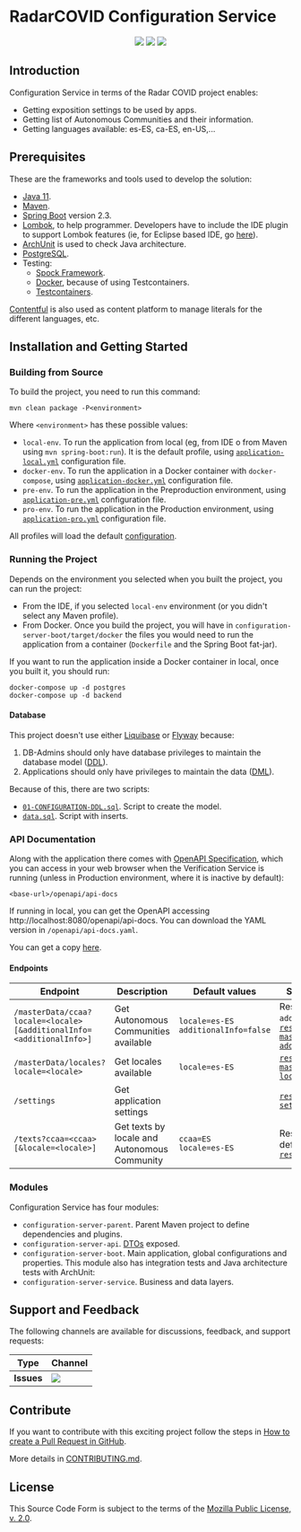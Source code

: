 # RadarCOVID Configuration Service

<p align="center">
    <a href="https://github.com/RadarCOVID/radar-covid-backend-configuration-server/commits/" title="Last Commit"><img src="https://img.shields.io/github/last-commit/RadarCOVID/radar-covid-backend-configuration-server?style=flat"></a>
    <a href="https://github.com/RadarCOVID/radar-covid-backend-configuration-server/issues" title="Open Issues"><img src="https://img.shields.io/github/issues/RadarCOVID/radar-covid-backend-configuration-server?style=flat"></a>
    <a href="https://github.com/RadarCOVID/radar-covid-backend-configuration-server/blob/master/LICENSE" title="License"><img src="https://img.shields.io/badge/License-MPL%202.0-brightgreen.svg?style=flat"></a>
</p>

## Introduction

Configuration Service in terms of the Radar COVID project enables:

- Getting exposition settings to be used by apps.
- Getting list of Autonomous Communities and their information.
- Getting languages available: es-ES, ca-ES, en-US,...

## Prerequisites

These are the frameworks and tools used to develop the solution:

- [Java 11](https://openjdk.java.net/).
- [Maven](https://maven.apache.org/).
- [Spring Boot](https://spring.io/projects/spring-boot) version 2.3.
- [Lombok](https://projectlombok.org/), to help programmer. Developers have to include the IDE plugin to support Lombok features (ie, for Eclipse based IDE, go [here](https://projectlombok.org/setup/eclipse)).
- [ArchUnit](https://www.archunit.org/) is used to check Java architecture.
- [PostgreSQL](https://www.postgresql.org/).
- Testing:
    - [Spock Framework](http://spockframework.org/).
    - [Docker](https://www.docker.com/), because of using Testcontainers.
    - [Testcontainers](https://www.testcontainers.org/).

[Contentful](https://www.contentful.com/) is also used as content platform to manage literals for the different languages, etc.

## Installation and Getting Started

### Building from Source

To build the project, you need to run this command:

```shell
mvn clean package -P<environment>
```

Where `<environment>` has these possible values:

- `local-env`. To run the application from local (eg, from IDE o from Maven using `mvn spring-boot:run`). It is the default profile, using [`application-local.yml`](./configuration-server-boot/src/main/resources/application-local.yml) configuration file.
- `docker-env`. To run the application in a Docker container with `docker-compose`, using [`application-docker.yml`](./configuration-server-boot/src/main/resources/application-docker.yml) configuration file.
- `pre-env`. To run the application in the Preproduction environment, using [`application-pre.yml`](./configuration-server-boot/src/main/resources/application-pre.yml) configuration file.
- `pro-env`. To run the application in the Production environment, using [`application-pro.yml`](./configuration-server-boot/src/main/resources/application-pro.yml) configuration file.

All profiles will load the default [configuration](./configuration-server-boot/src/main/resources/application.yml).

### Running the Project

Depends on the environment you selected when you built the project, you can run the project:

- From the IDE, if you selected `local-env` environment (or you didn't select any Maven profile).
- From Docker. Once you build the project, you will have in `configuration-server-boot/target/docker` the files you would need to run the application from a container (`Dockerfile` and the Spring Boot fat-jar).

If you want to run the application inside a Docker container in local, once you built it, you should run:

```shell
docker-compose up -d postgres
docker-compose up -d backend
```

#### Database

This project doesn't use either [Liquibase](https://www.liquibase.org/) or [Flyway](https://flywaydb.org/) because:

1. DB-Admins should only have database privileges to maintain the database model ([DDL](https://en.wikipedia.org/wiki/Data_definition_language)).
2. Applications should only have privileges to maintain the data ([DML](https://en.wikipedia.org/wiki/Data_manipulation_language)).

Because of this, there are two scripts:

- [`01-CONFIGURATION-DDL.sql`](./sql/01-CONFIGURATION-DDL.sql). Script to create the model.
- [`data.sql`](./sql/data.sql). Script with inserts.

### API Documentation

Along with the application there comes with [OpenAPI Specification](https://www.openapis.org/), which you can access in your web browser when the Verification Service is running (unless in Production environment, where it is inactive by default):

```shell
<base-url>/openapi/api-docs
```

If running in local, you can get the OpenAPI accessing http://localhost:8080/openapi/api-docs. You can download the YAML version in `/openapi/api-docs.yaml`.

You can get a copy [here](./configuration-server-api/api-docs.yaml).

#### Endpoints

| Endpoint | Description | Default values | Sample response |
| -------- | ----------- | -------------- | --------------- |
| `/masterData/ccaa?locale=<locale>[&additionalInfo=<additionalInfo>]` | Get Autonomous Communities available | `locale=es-ES`<br>`additionalInfo=false` | Response with `additionalInfo=true`:<br>[`response-masterData-ccaa-additionalInfo.json`](./responses/response-masterData-ccaa-additionalInfo.json) |
| `/masterData/locales?locale=<locale>` | Get locales available | `locale=es-ES` | [`response-masterData-locales.json`](./responses/response-masterData-locales.json) |
| `/settings` | Get application settings | | [`response-settings.json`](./responses/response-settings.json) |
| `/texts?ccaa=<ccaa>[&locale=<locale>]` | Get texts by locale and Autonomous Community | `ccaa=ES`<br>`locale=es-ES` | Response with default parameters.<br>[`response-texts.json`](./responses/response-texts.json)

### Modules

Configuration Service has four modules:

- `configuration-server-parent`. Parent Maven project to define dependencies and plugins.
- `configuration-server-api`. [DTOs](https://en.wikipedia.org/wiki/Data_transfer_object) exposed.
- `configuration-server-boot`. Main application, global configurations and properties. This module also has integration tests and Java architecture tests with ArchUnit:
- `configuration-server-service`. Business and data layers.

## Support and Feedback

The following channels are available for discussions, feedback, and support requests:

| Type       | Channel                                                |
| ---------- | ------------------------------------------------------ |
| **Issues** | <a href="https://github.com/RadarCOVID/radar-covid-backend-configuration-server/issues" title="Open Issues"><img src="https://img.shields.io/github/issues/RadarCOVID/radar-covid-backend-configuration-server?style=flat"></a> |

## Contribute

If you want to contribute with this exciting project follow the steps in [How to create a Pull Request in GitHub](https://opensource.com/article/19/7/create-pull-request-github).

More details in [CONTRIBUTING.md](./CONTRIBUTING.md).

## License

This Source Code Form is subject to the terms of the [Mozilla Public License, v. 2.0](https://www.mozilla.org/en-US/MPL/2.0/).
